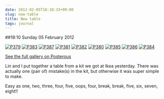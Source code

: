 ```yaml
---
date: 2012-02-05T18:10:33+09:00
slug: new-table
title: New table
tags: journal
---
```


##18:10 Sunday 05 February 2012

[![P379](http://getfile4.posterous.com/getfile/files.posterous.com/thunderrabbit/djsydmslepJuJFziAlsyzqFmminEyCcmiIaeAvzAqIFIblgumGcnxwzGGtlJ/p379.jpg.scaled500.jpg)](http://getfile7.posterous.com/getfile/files.posterous.com/thunderrabbit/djsydmslepJuJFziAlsyzqFmminEyCcmiIaeAvzAqIFIblgumGcnxwzGGtlJ/p379.jpg.scaled1000.jpg) [![P383](http://getfile2.posterous.com/getfile/files.posterous.com/thunderrabbit/FfvpwwErgfbnJGfeoAdvogIctcuBkDJjAHiqplEyynawsFkqekEgzpGEhFBm/p383.jpg.scaled500.jpg)](http://getfile9.posterous.com/getfile/files.posterous.com/thunderrabbit/FfvpwwErgfbnJGfeoAdvogIctcuBkDJjAHiqplEyynawsFkqekEgzpGEhFBm/p383.jpg.scaled1000.jpg) [![P387](http://getfile2.posterous.com/getfile/files.posterous.com/thunderrabbit/tHbkGreGudvGpczGtwlsaHApHlthJsayiJIGphiphAwfqroqvbcylFEGIdrj/p387.jpg.scaled500.jpg)](http://getfile6.posterous.com/getfile/files.posterous.com/thunderrabbit/tHbkGreGudvGpczGtwlsaHApHlthJsayiJIGphiphAwfqroqvbcylFEGIdrj/p387.jpg.scaled1000.jpg) [![P381](http://getfile2.posterous.com/getfile/files.posterous.com/thunderrabbit/qggubBBIFhucBrGyqdvpdmGbylwkDuueykAsBovswiJEdxIDCcdpEnHEanvA/p381.jpg.scaled500.jpg)](http://getfile8.posterous.com/getfile/files.posterous.com/thunderrabbit/qggubBBIFhucBrGyqdvpdmGbylwkDuueykAsBovswiJEdxIDCcdpEnHEanvA/p381.jpg.scaled1000.jpg) [![P382](http://getfile1.posterous.com/getfile/files.posterous.com/thunderrabbit/zuzyufgmkxJgwjDmbieFmHyfCIboHtABAiCkbvqbceyxxgtFwsEyCbuCtHAd/p382.jpg.scaled500.jpg)](http://getfile8.posterous.com/getfile/files.posterous.com/thunderrabbit/zuzyufgmkxJgwjDmbieFmHyfCIboHtABAiCkbvqbceyxxgtFwsEyCbuCtHAd/p382.jpg.scaled1000.jpg) [![P380](http://getfile2.posterous.com/getfile/files.posterous.com/thunderrabbit/xepfsBHHJrgenFipbJhpsusqFFHuCCzjsBskErjCHqjhBrwxpyAheBBDoaIJ/p380.jpg.scaled500.jpg)](http://getfile6.posterous.com/getfile/files.posterous.com/thunderrabbit/xepfsBHHJrgenFipbJhpsusqFFHuCCzjsBskErjCHqjhBrwxpyAheBBDoaIJ/p380.jpg.scaled1000.jpg) [![P385](http://getfile2.posterous.com/getfile/files.posterous.com/thunderrabbit/wzkuFsCvIBGarrzlrhCswoaxeHhbllgvcxFFlduCqeaICFuBIwggkdwkzdiJ/p385.jpg.scaled500.jpg)](http://getfile2.posterous.com/getfile/files.posterous.com/thunderrabbit/wzkuFsCvIBGarrzlrhCswoaxeHhbllgvcxFFlduCqeaICFuBIwggkdwkzdiJ/p385.jpg.scaled1000.jpg) [![P386](http://getfile8.posterous.com/getfile/files.posterous.com/thunderrabbit/chzujgIceGAglaimvstcqHbffHEiwgnmnChIaGaDEwapamgowzuvFIboqvCq/p386.jpg.scaled500.jpg)](http://getfile5.posterous.com/getfile/files.posterous.com/thunderrabbit/chzujgIceGAglaimvstcqHbffHEiwgnmnChIaGaDEwapamgowzuvFIboqvCq/p386.jpg.scaled1000.jpg) [![P384](http://getfile9.posterous.com/getfile/files.posterous.com/thunderrabbit/dFHmhqbaheJxkvHDnAseehpGdDvxvrAGjGIAbjenDAwinmeubnDxjevEojaa/p384.jpg.scaled500.jpg)](http://getfile1.posterous.com/getfile/files.posterous.com/thunderrabbit/dFHmhqbaheJxkvHDnAseehpGdDvxvrAGjGIAbjenDAwinmeubnDxjevEojaa/p384.jpg.scaled1000.jpg)

[See the full gallery on Posterous](http://stream.robnugen.com/new-table)

Lin and I put together a table from a kit we got at Ikea yesterday.  There was actually one (pair of) mistake(s) in the kit, but otherwise it was super simple to make. 

Easy as one, two, three, four, five, oops, four, break, break, five, six, seven, eight!!
